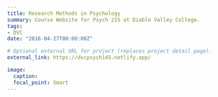 ```yaml
---
title: Research Methods in Psychology
summary: Course Website for Psych 215 at Diablo Valley College.
tags:
- DVC
date: "2016-04-27T00:00:00Z"

# Optional external URL for project (replaces project detail page).
external_link: https://dvcpsych145.netlify.app/

image:
  caption: 
  focal_point: Smart
---
```

